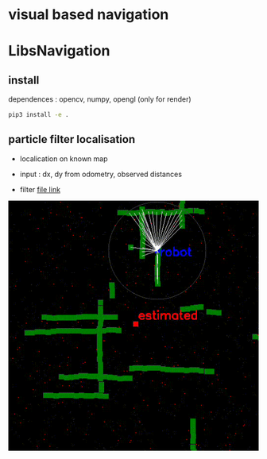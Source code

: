 # visual based navigation
# LibsNavigation

## install

dependences : opencv, numpy, opengl (only for render)

```bash
pip3 install -e .
```

## particle filter localisation

* localication on known map
* input : dx, dy from odometry, observed distances

* filter [file link](LibsNavigator/libs_navigation/ParticleFilterLandmarks.py)

  
![pf_video](doc/filter_video.gif)

